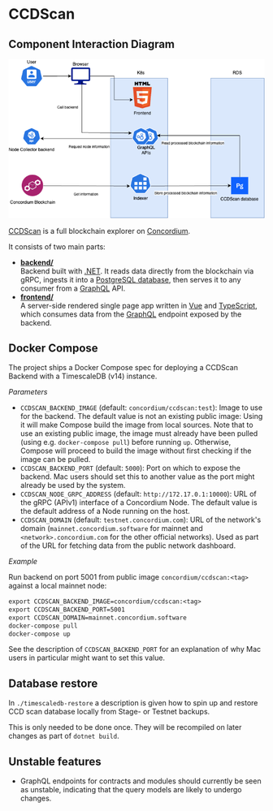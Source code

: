 # CCDScan

## Component Interaction Diagram

![Component Interaction Diagram](docs/diagrams/CCDScan.drawio.png)

[CCDScan](https://ccdscan.io) is a full blockchain explorer on [Concordium](https://www.concordium.com/).

It consists of two main parts:

- **[backend/](./backend/README.md)**  
  Backend built with [.NET](https://dotnet.microsoft.com/en-us/). It reads data directly from the blockchain via gRPC, ingests it into a [PostgreSQL database](https://www.postgresql.org/), then serves it to any consumer from a [GraphQL](https://graphql.org/) API.
- **[frontend/](./frontend/README.md)**  
  A server-side rendered single page app written in [Vue](https://vuejs.org/) and [TypeScript](https://www.typescriptlang.org/), which consumes data from the [GraphQL](https://graphql.org/) endpoint exposed by the backend.

## Docker Compose

The project ships a Docker Compose spec for deploying a CCDScan Backend with a TimescaleDB (v14) instance.

*Parameters*

- `CCDSCAN_BACKEND_IMAGE` (default: `concordium/ccdscan:test`):
  Image to use for the backend. The default value is not an existing public image: Using it will make Compose build the image from local sources.
  Note that to use an existing public image, the image must already have been pulled (using e.g. `docker-compose pull`) before running `up`.
  Otherwise, Compose will proceed to build the image without first checking if the image can be pulled.
- `CCDSCAN_BACKEND_PORT` (default: `5000`):
  Port on which to expose the backend.
  Mac users should set this to another value as the port might already be used by the system.
- `CCDSCAN_NODE_GRPC_ADDRESS` (default: `http://172.17.0.1:10000`):
  URL of the gRPC (APIv1) interface of a Concordium Node. The default value is the default address of a Node running on the host.
- `CCDSCAN_DOMAIN` (default: `testnet.concordium.com`):
  URL of the network's domain (`mainnet.concordium.software` for mainnet and `<network>.concordium.com` for the other official networks).
  Used as part of the URL for fetching data from the public network dashboard.

*Example*

Run backend on port 5001 from public image `concordium/ccdscan:<tag>` against a local mainnet node:

```shell
export CCDSCAN_BACKEND_IMAGE=concordium/ccdscan:<tag>
export CCDSCAN_BACKEND_PORT=5001
export CCDSCAN_DOMAIN=mainnet.concordium.software
docker-compose pull
docker-compose up
```

See the description of `CCDSCAN_BACKEND_PORT` for an explanation of why Mac users in particular might want to set this value.

## Database restore

In `./timescaledb-restore` a description is given how to spin up and restore CCD scan database locally from Stage- or Testnet backups.

This is only needed to be done once. They will be recompiled on later changes as part of `dotnet build`.

## Unstable features
- GraphQL endpoints for contracts and modules should currently be seen as unstable, indicating that the query models are likely to undergo changes.
